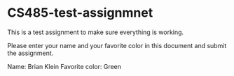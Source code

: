 # CS485-test-assignmnet
This is a test assignment to make sure everything is working.

Please enter your name and your favorite color in this document and submit the assignment.

Name: Brian Klein
Favorite color: Green
